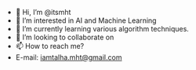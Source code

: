 - 👋 Hi, I’m @itsmht
- 👀 I’m interested in AI and Machine Learning
- 🌱 I’m currently learning various algorithm techniques. 
- 💞️ I’m looking to collaborate on 
- 📫 How to reach me?
-    E-mail: iamtalha.mht@gmail.com

<!---
itsmht/itsmht is a ✨ special ✨ repository because its `README.md` (this file) appears on your GitHub profile.
You can click the Preview link to take a look at your changes.
--->
